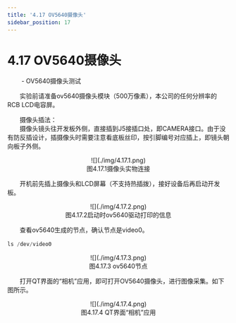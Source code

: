 ```yaml
---
title: '4.17 OV5640摄像头'
sidebar_position: 17
---
```


# 4.17 OV5640摄像头

&emsp;&emsp; - OV5640摄像头测试

&emsp;&emsp;实验前请准备ov5640摄像头模块（500万像素），本公司的任何分辨率的RCB LCD电容屏。

&emsp;&emsp;摄像头插法：<br />
&emsp;&emsp;摄像头镜头往开发板外侧，直接插到J5接插口处，即CAMERA接口。由于没有防反插设计，插摄像头时需要注意看底板丝印，按引脚编号对应插上，即镜头朝向板子外侧。


<center>
![](./img/4.17.1.png)<br />
图4.17.1摄像头实物连接
</center>

&emsp;&emsp;开机前先插上摄像头和LCD屏幕（不支持热插拨），接好设备后再启动开发板。

<center>
![](./img/4.17.2.png)<br />
图4.17.2启动时ov5640驱动打印的信息
</center>

&emsp;&emsp;查看ov5640生成的节点，确认节点是video0。

```c#
ls /dev/video0
```

<center>
![](./img/4.17.3.png)<br />
图4.17.3 ov5640节点
</center>

&emsp;&emsp;打开QT界面的“相机”应用，即可打开OV5640摄像头，进行图像采集。如下图所示。

<center>
![](./img/4.17.4.png)<br />
图4.17.4 QT界面“相机”应用
</center>
















